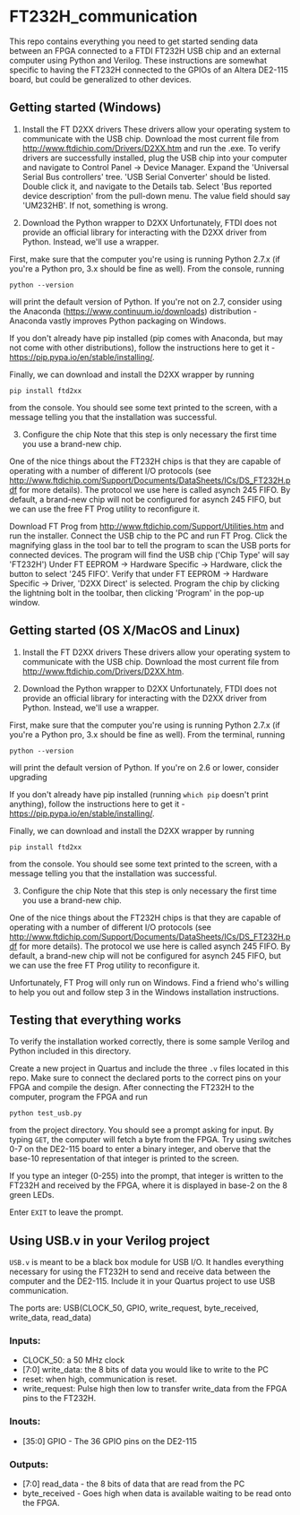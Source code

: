 # FT232H_communication

This repo contains everything you need to get started sending data between an FPGA connected to a FTDI FT232H USB chip and an external computer using Python and Verilog. These instructions are somewhat specific to having the FT232H connected to the GPIOs of an Altera DE2-115 board, but could be generalized to other devices.

## Getting started (Windows)

1. Install the FT D2XX drivers 
These drivers allow your operating system to communicate with the USB chip. Download the most current file from http://www.ftdichip.com/Drivers/D2XX.htm and run the .exe. To verify drivers are successfully installed, plug the USB chip into your computer and navigate to Control Panel -> Device Manager. Expand the 'Universal Serial Bus controllers' tree. 'USB Serial Converter' should be listed. Double click it, and navigate to the Details tab. Select 'Bus reported device description' from the pull-down menu. The value field should say 'UM232HB'. If not, something is wrong.

2. Download the Python wrapper to D2XX
Unfortunately, FTDI does not provide an official library for interacting with the D2XX driver from Python. Instead, we'll use a wrapper.

First, make sure that the computer you're using is running Python 2.7.x (if you're a Python pro, 3.x should be fine as well). From the console, running

`python --version`

will print the default version of Python. If you're not on 2.7, consider using the Anaconda (https://www.continuum.io/downloads) distribution - Anaconda vastly improves Python packaging on Windows.

If you don't already have pip installed (pip comes with Anaconda, but may not come with other distributions), follow the instructions here to get it - https://pip.pypa.io/en/stable/installing/.

Finally, we can download and install the D2XX wrapper by running

`pip install ftd2xx`

from the console. You should see some text printed to the screen, with a message telling you that the installation was successful.

3. Configure the chip
Note that this step is only necessary the first time you use a brand-new chip.

One of the nice things about the FT232H chips is that they are capable of operating with a number of different I/O protocols (see http://www.ftdichip.com/Support/Documents/DataSheets/ICs/DS_FT232H.pdf for more details). The protocol we use here is called asynch 245 FIFO. By default, a brand-new chip will not be configured for asynch 245 FIFO, but we can use the free FT Prog utility to reconfigure it.

Download FT Prog from http://www.ftdichip.com/Support/Utilities.htm and run the installer. Connect the USB chip to the PC and run FT Prog. Click the magnifying glass in the tool bar to tell the program to scan the USB ports for connected devices. The program will find the USB chip ('Chip Type' will say 'FT232H') Under FT EEPROM -> Hardware Specific -> Hardware, click the button to select '245 FIFO'. Verify that under FT EEPROM -> Hardware Specific -> Driver, 'D2XX Direct' is selected. Program the chip by clicking the lightning bolt in the toolbar, then clicking 'Program' in the pop-up window.

## Getting started (OS X/MacOS and Linux)

1. Install the FT D2XX drivers 
These drivers allow your operating system to communicate with the USB chip. Download the most current file from http://www.ftdichip.com/Drivers/D2XX.htm.

2. Download the Python wrapper to D2XX
Unfortunately, FTDI does not provide an official library for interacting with the D2XX driver from Python. Instead, we'll use a wrapper.

First, make sure that the computer you're using is running Python 2.7.x (if you're a Python pro, 3.x should be fine as well). From the terminal, running

`python --version`

will print the default version of Python. If you're on 2.6 or lower, consider upgrading

If you don't already have pip installed (running `which pip` doesn't print anything), follow the instructions here to get it - https://pip.pypa.io/en/stable/installing/.

Finally, we can download and install the D2XX wrapper by running

`pip install ftd2xx`

from the console. You should see some text printed to the screen, with a message telling you that the installation was successful.

3. Configure the chip
Note that this step is only necessary the first time you use a brand-new chip.

One of the nice things about the FT232H chips is that they are capable of operating with a number of different I/O protocols (see http://www.ftdichip.com/Support/Documents/DataSheets/ICs/DS_FT232H.pdf for more details). The protocol we use here is called asynch 245 FIFO. By default, a brand-new chip will not be configured for asynch 245 FIFO, but we can use the free FT Prog utility to reconfigure it.

Unfortunately, FT Prog will only run on Windows. Find a friend who's willing to help you out and follow step 3 in the Windows installation instructions.

## Testing that everything works

To verify the installation worked correctly, there is some sample Verilog and Python included in this directory.

Create a new project in Quartus and include the three `.v` files located in this repo. Make sure to connect the declared ports to the correct pins on your FPGA and compile the design. After connecting the FT232H to the computer, program the FPGA and run

`python test_usb.py`

from the project directory. You should see a prompt asking for input. By typing `GET`, the computer will fetch a byte from the FPGA. Try using switches 0-7 on the DE2-115 board to enter a binary integer, and oberve that the base-10 representation of that integer is printed to the screen.

If you type an integer (0-255) into the prompt, that integer is written to the FT232H and received by the FPGA, where it is displayed in base-2 on the 8 green LEDs.

Enter `EXIT` to leave the prompt.

## Using USB.v in your Verilog project

`USB.v` is meant to be a black box module for USB I/O. It handles everything
necessary for using the FT232H to send and receive data between the
computer and the DE2-115. Include it in your Quartus project to use USB
communication.

The ports are:
USB(CLOCK_50, GPIO, write_request, byte_received, write_data, read_data)

### Inputs:
* CLOCK_50: a 50 MHz clock
* [7:0] write_data: the 8 bits of data you would like to write to the PC
* reset: when high, communication is reset.
* write_request: Pulse high then low to transfer write_data from the FPGA pins to the FT232H.

### Inouts:
* [35:0] GPIO - The 36 GPIO pins on the DE2-115

### Outputs:
* [7:0] read_data - the 8 bits of data that are read from the PC
* byte_received - Goes high when data is available waiting to be read onto the FPGA.

